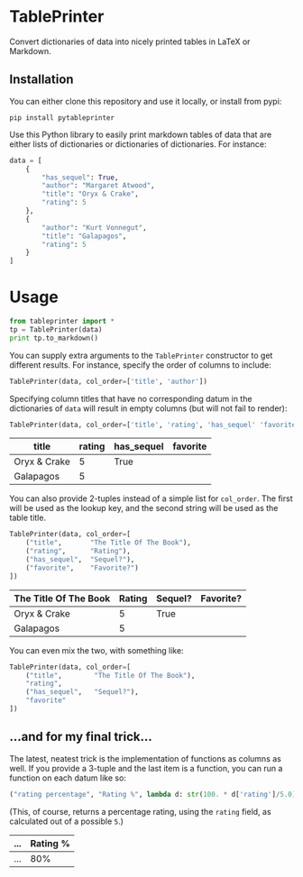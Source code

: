 # TablePrinter

Convert dictionaries of data into nicely printed tables in LaTeX or Markdown.

## Installation
You can either clone this repository and use it locally, or install from pypi:

```
pip install pytableprinter
```

Use this Python library to easily print markdown tables of data that are either lists of dictionaries or dictionaries of dictionaries. For instance:

```python
data = [
    {
        "has_sequel": True,
        "author": "Margaret Atwood",
        "title": "Oryx & Crake",
        "rating": 5
    },
    {
        "author": "Kurt Vonnegut",
        "title": "Galapagos",
        "rating": 5
    }
]
```

# Usage

```python
from tableprinter import *
tp = TablePrinter(data)
print tp.to_markdown()
```

You can supply extra arguments to the `TablePrinter` constructor to get different results. For instance, specify the order of columns to include:

```python
TablePrinter(data, col_order=['title', 'author'])
```

Specifying column titles that have no corresponding datum in the dictionaries of `data` will result in empty columns (but will not fail to render):

```python
TablePrinter(data, col_order=['title', 'rating', 'has_sequel' 'favorite'])
```

|title|rating|has_sequel|favorite|
|-----|-----|-----|-----|
| Oryx & Crake|5|True| |
| Galapagos|5|| |

You can also provide 2-tuples instead of a simple list for `col_order`. The first will be used as the lookup key, and the second string will be used as the table title.

```python
TablePrinter(data, col_order=[
    ("title",       "The Title Of The Book"),
    ("rating",      "Rating"),
    ("has_sequel",  "Sequel?"),
    ("favorite",    "Favorite?")
])
```

|The Title Of The Book|Rating|Sequel?|Favorite?|
|-----|-----|-----|-----|
| Oryx & Crake|5|True| |
| Galapagos|5|| |

You can even mix the two, with something like:
```python
TablePrinter(data, col_order=[
    ("title",        "The Title Of The Book"),
    "rating",
    ("has_sequel",   "Sequel?"),
    "favorite"
])
```

## ...and for my final trick...

The latest, neatest trick is the implementation of functions as columns as well. If you provide a 3-tuple and the last item is a function, you can run a function on each datum like so:

```python
("rating percentage", "Rating %", lambda d: str(100. * d['rating']/5.0) + "%")
```

(This, of course, returns a percentage rating, using the `rating` field, as calculated out of a possible `5`.)

| ... | Rating % | 
|-----|------|
| ... | 80% |
